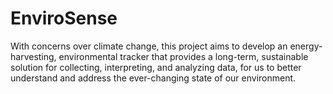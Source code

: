 # EnviroSense
With concerns over climate change, this project aims to develop an energy-harvesting, environmental tracker that provides a long-term, sustainable solution for collecting, interpreting, and analyzing data, for us to better understand and address the ever-changing state of our environment.
